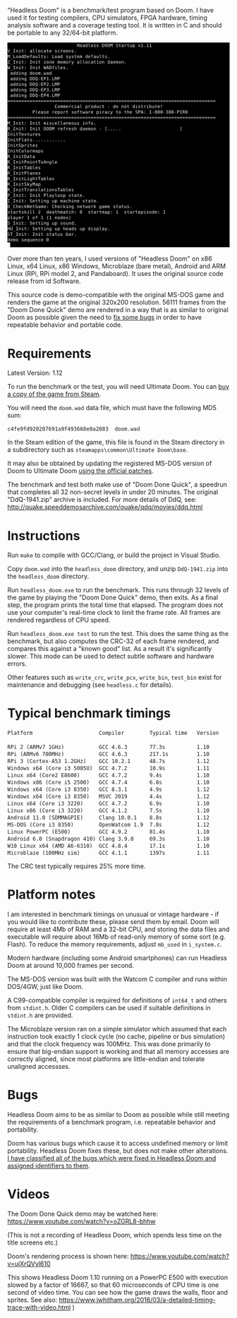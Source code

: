 
"Headless Doom" is a benchmark/test program based on Doom. I have used
it for testing compilers, CPU simulators, FPGA hardware, timing analysis
software and a coverage testing tool. It is written in C
and should be portable to any 32/64-bit platform.

![Video of benchmark running](pic.gif)

Over more than ten years, I used versions of "Headless Doom" on 
x86 Linux, x64 Linux, x86 Windows, Microblaze (bare metal), Android and 
ARM Linux (RPi, RPi model 2, and Pandaboard). It uses the original 
source code release from id Software.

This source code is demo-compatible with
the original MS-DOS game and renders the game at the original 320x200
resolution. 56111 frames from the "Doom Done Quick" demo are rendered
in a way that is as similar to original Doom as possible given the
need to [fix some bugs](BUGS.md) in order to have repeatable behavior
and portable code.

# Requirements

Latest Version: 1.12

To run the benchmark or the test, you will need Ultimate Doom. You can
[buy a copy of the game from Steam](https://store.steampowered.com/app/2280/DOOM_1993/).

You will need the `doom.wad` data file, which must have the following MD5 sum:

    c4fe9fd920207691a9f493668e0a2083  doom.wad

In the Steam edition of the game, this file is found in the Steam directory
in a subdirectory such as `steamapps\common\Ultimate Doom\base`.

It may also be obtained by updating the registered MS-DOS version of Doom
to Ultimate Doom [using the official patches](https://www.doomworld.com/classicdoom/info/patches.php).

The benchmark and test both make use of "Doom Done Quick", a speedrun
that completes all 32 non-secret levels in under 20 minutes. The original
"DdQ-1941.zip" archive is included. For more details of DdQ, see:
http://quake.speeddemosarchive.com/quake/qdq/movies/ddq.html



# Instructions

Run `make` to compile with GCC/Clang, or build the project in Visual Studio.

Copy `doom.wad` into the `headless_doom` directory,
and unzip `DdQ-1941.zip` into the `headless_doom` directory.

Run `headless_doom.exe` to run the benchmark. This runs through 32 levels
of the game by playing the "Doom Done Quick" demo, then exits. As a final
step, the program prints the total time that elapsed. The program does not 
use your computer's real-time clock to limit the frame rate. All frames are
rendered regardless of CPU speed.

Run `headless_doom.exe test` to run the test. This does the same thing as the benchmark,
but also computes the CRC-32 of each frame rendered, and compares this 
against a "known good" list. As a result it's significantly slower. This
mode can be used to detect subtle software and hardware errors.

Other features such as `write_crc`, `write_pcx`, `write_bin`, `test_bin` exist
for maintenance and debugging (see `headless.c` for details).

# Typical benchmark timings

    Platform                     Compiler        Typical time   Version

    RPi 2 (ARMv7 1GHz)           GCC 4.6.3       77.3s          1.10
    RPi (ARMv6 700MHz)           GCC 4.6.3       217.1s         1.10
    RPi 3 (Cortex-A53 1.2GHz)    GCC 10.2.1      48.7s          1.12
    Windows x64 (Core i3 5005U)  GCC 4.7.2       10.9s          1.11
    Linux x64 (Core2 E8600)      GCC 4.7.2       9.4s           1.10
    Windows x86 (Core i5 2500)   GCC 4.7.4       6.8s           1.10
    Windows x64 (Core i3 8350)   GCC 8.3.1       4.9s           1.12
    Windows x64 (Core i3 8350)   MSVC 2019       4.4s           1.12
    Linux x64 (Core i3 3220)     GCC 4.7.2       6.9s           1.10
    Linux x86 (Core i3 3220)     GCC 4.1.2       7.5s           1.10
    Android 11.0 (SDMMAGPIE)     Clang 10.0.1    8.8s           1.12
    MS-DOS (Core i3 8350)        OpenWatcom 1.9  7.8s           1.12
    Linux PowerPC (E500)         GCC 4.9.2       81.4s          1.10
    Android 6.0 (Snapdragon 410) Clang 3.9.0     69.3s          1.10
    W10 Linux x64 (AMD A6-6310)  GCC 4.8.4       17.1s          1.10
    Microblaze (100MHz sim)      GCC 4.1.1       1397s          1.11

The CRC test typically requires 25% more time.

# Platform notes

I am interested in benchmark timings on unusual or vintage hardware - if you
would like to contribute these, please send them by email. Doom will
require at least 4Mb of RAM and a 32-bit CPU, and storing the data files
and executable will require about 16Mb of read-only memory of some sort
(e.g. Flash). To reduce the memory requirements, adjust `mb_used` in `i_system.c`.

Modern hardware (including some Android smartphones) can
run Headless Doom at around 10,000 frames per second.

The MS-DOS version was built with the Watcom C compiler 
and runs within DOS/4GW, just like Doom.

A C99-compatible compiler is required for definitions of `int64_t`
and others from `stdint.h`.  Older C compilers can be used if
suitable definitions in `stdint.h` are provided.

The Microblaze version ran on a simple simulator which assumed that each
instruction took exactly 1 clock cycle (no cache, pipeline or bus simulation)
and that the clock frequency was 100MHz. This was done primarily to ensure
that big-endian support is working and that all memory accesses are correctly
aligned, since most platforms are little-endian and tolerate unaligned accessses.

# Bugs

Headless Doom aims to be as similar to Doom as possible while
still meeting the requirements of a benchmark program, i.e. repeatable
behavior and portability.

Doom has various bugs which cause it to access undefined memory or
limit portability. Headless Doom fixes these, but does not make
other alterations. [I have classified all of the bugs which were
fixed in Headless Doom and assigned identifiers to them](BUGS.md).


# Videos

The Doom Done Quick demo may be watched here:
   https://www.youtube.com/watch?v=oZGRL8-bhhw

(This is not a recording of Headless Doom, which spends less time on the
title screens etc.)

Doom's rendering process is shown here:
   https://www.youtube.com/watch?v=ujXrQVyl610

This shows Headless Doom 1.10 running on a PowerPC E500 with execution slowed by
a factor of 16667, so that 60 microseconds of CPU time is one second of
video time. You can see how the game draws the walls, floor and sprites. See
also: https://www.jwhitham.org/2016/03/a-detailed-timing-trace-with-video.html )


